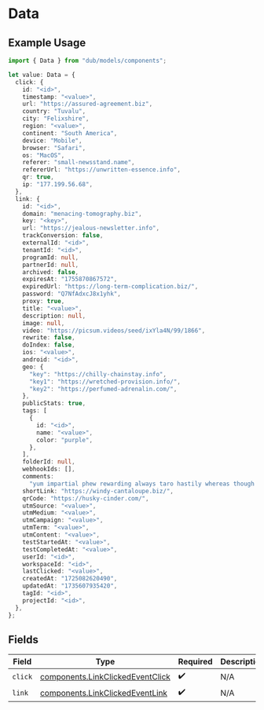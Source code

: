 # Data

## Example Usage

```typescript
import { Data } from "dub/models/components";

let value: Data = {
  click: {
    id: "<id>",
    timestamp: "<value>",
    url: "https://assured-agreement.biz",
    country: "Tuvalu",
    city: "Felixshire",
    region: "<value>",
    continent: "South America",
    device: "Mobile",
    browser: "Safari",
    os: "MacOS",
    referer: "small-newsstand.name",
    refererUrl: "https://unwritten-essence.info",
    qr: true,
    ip: "177.199.56.68",
  },
  link: {
    id: "<id>",
    domain: "menacing-tomography.biz",
    key: "<key>",
    url: "https://jealous-newsletter.info",
    trackConversion: false,
    externalId: "<id>",
    tenantId: "<id>",
    programId: null,
    partnerId: null,
    archived: false,
    expiresAt: "1755870867572",
    expiredUrl: "https://long-term-complication.biz/",
    password: "Q7NfAdxcJ8x1yhk",
    proxy: true,
    title: "<value>",
    description: null,
    image: null,
    video: "https://picsum.videos/seed/ixYla4N/99/1866",
    rewrite: false,
    doIndex: false,
    ios: "<value>",
    android: "<id>",
    geo: {
      "key": "https://chilly-chainstay.info",
      "key1": "https://wretched-provision.info/",
      "key2": "https://perfumed-adrenalin.com/",
    },
    publicStats: true,
    tags: [
      {
        id: "<id>",
        name: "<value>",
        color: "purple",
      },
    ],
    folderId: null,
    webhookIds: [],
    comments:
      "yum impartial phew rewarding always taro hastily whereas though shrilly lovingly pish ham for plain whether aboard",
    shortLink: "https://windy-cantaloupe.biz/",
    qrCode: "https://husky-cinder.com/",
    utmSource: "<value>",
    utmMedium: "<value>",
    utmCampaign: "<value>",
    utmTerm: "<value>",
    utmContent: "<value>",
    testStartedAt: "<value>",
    testCompletedAt: "<value>",
    userId: "<id>",
    workspaceId: "<id>",
    lastClicked: "<value>",
    createdAt: "1725082620490",
    updatedAt: "1735607935420",
    tagId: "<id>",
    projectId: "<id>",
  },
};
```

## Fields

| Field                                                                                | Type                                                                                 | Required                                                                             | Description                                                                          |
| ------------------------------------------------------------------------------------ | ------------------------------------------------------------------------------------ | ------------------------------------------------------------------------------------ | ------------------------------------------------------------------------------------ |
| `click`                                                                              | [components.LinkClickedEventClick](../../models/components/linkclickedeventclick.md) | :heavy_check_mark:                                                                   | N/A                                                                                  |
| `link`                                                                               | [components.LinkClickedEventLink](../../models/components/linkclickedeventlink.md)   | :heavy_check_mark:                                                                   | N/A                                                                                  |